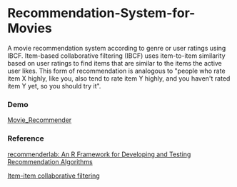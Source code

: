 # Recommendation-System-for-Movies

A movie recommendation system according to genre or user ratings using IBCF. Item-based collaborative filtering (IBCF) uses item-to-item similarity based on user ratings to find items that are similar to the items the active user likes. This form of recommendation is analogous to "people who rate item X highly, like you, also tend to rate item Y highly, and you haven't rated item Y yet, so you should try it".

### Demo
[Movie_Recommender](https://xiongjiedai.shinyapps.io/movierecommender/)

### Reference

[recommenderlab: An R Framework for Developing and Testing Recommendation Algorithms](https://cran.r-project.org/web/packages/recommenderlab/vignettes/recommenderlab.pdf)

[Item-item collaborative filtering](https://en.wikipedia.org/wiki/Item-item_collaborative_filtering)
